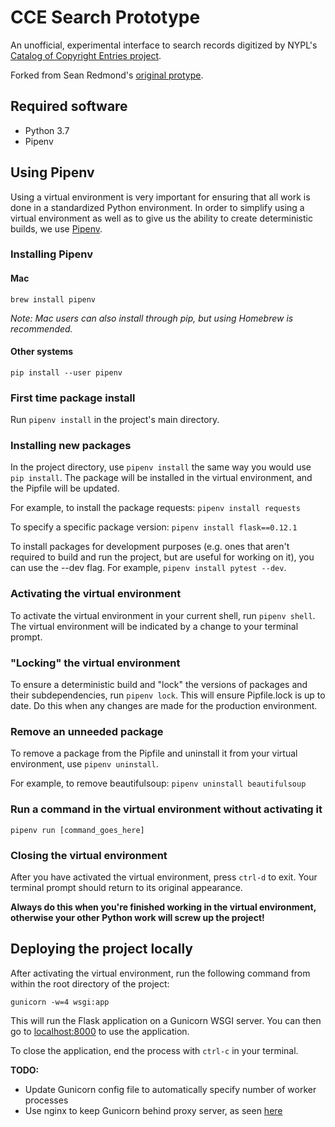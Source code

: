 # CCE Search Prototype

An unofficial, experimental interface to search records digitized by NYPL's
[Catalog of Copyright Entries project](https://github.com/NYPL/catalog_of_copyright_entries_project).

Forked from Sean Redmond's [original protype](https://github.com/seanredmond/cce-search-prototype).

## Required software

- Python 3.7
- Pipenv

## Using Pipenv

Using a virtual environment is very important for ensuring that all work is done in a standardized Python environment. In order to simplify using a virtual environment as well as to give us the ability to create deterministic builds, we use [Pipenv](https://realpython.com/pipenv-guide/).

### Installing Pipenv

#### Mac

`brew install pipenv`

*Note: Mac users can also install through pip, but using Homebrew is recommended.*

#### Other systems

`pip install --user pipenv`

### First time package install

Run `pipenv install` in the project's main directory.

### Installing new packages

In the project directory, use `pipenv install` the same way you would use `pip install`. The package will be installed in the virtual environment, and the Pipfile will be updated.

For example, to install the package requests: `pipenv install requests`

To specify a specific package version: `pipenv install flask==0.12.1`

To install packages for development purposes (e.g. ones that aren't required to build and run the project, but are useful for working on it), you can use the --dev flag. For example, `pipenv install pytest --dev`. 

### Activating the virtual environment

To activate the virtual environment in your current shell, run `pipenv shell`. The virtual environment will be indicated by a change to your terminal prompt.

### "Locking" the virtual environment

To ensure a deterministic build and "lock" the versions of packages and their subdependencies, run `pipenv lock`. This will ensure Pipfile.lock is up to date. Do this when any changes are made for the production environment.

### Remove an unneeded package

To remove a package from the Pipfile and uninstall it from your virtual environment, use `pipenv uninstall`.

For example, to remove beautifulsoup: `pipenv uninstall beautifulsoup`

### Run a command in the virtual environment without activating it

`pipenv run [command_goes_here]`

### Closing the virtual environment

After you have activated the virtual environment, press `ctrl-d` to exit. Your terminal prompt should return to its original appearance.

**Always do this when you're finished working in the virtual environment, otherwise your other Python work will screw up the project!**

## Deploying the project locally

After activating the virtual environment, run the following command from within the root directory of the project:

`gunicorn -w=4 wsgi:app`

This will run the Flask application on a Gunicorn WSGI server. You can then go to [localhost:8000](localhost:8000) to use the application.

To close the application, end the process with `ctrl-c` in your terminal. 

**TODO:**

- Update Gunicorn config file to automatically specify number of worker processes
- Use nginx to keep Gunicorn behind proxy server, as seen [here](https://gunicorn.org/#deployment)